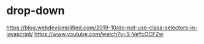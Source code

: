 # drop-down

https://blog.webdevsimplified.com/2019-10/do-not-use-class-selectors-in-javascript/
https://www.youtube.com/watch?v=S-VeYcOCFZw
